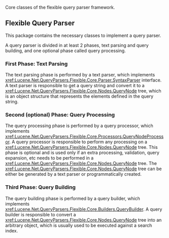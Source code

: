 ﻿
<!--
 Licensed to the Apache Software Foundation (ASF) under one or more
 contributor license agreements.  See the NOTICE file distributed with
 this work for additional information regarding copyright ownership.
 The ASF licenses this file to You under the Apache License, Version 2.0
 (the "License"); you may not use this file except in compliance with
 the License.  You may obtain a copy of the License at

     http://www.apache.org/licenses/LICENSE-2.0

 Unless required by applicable law or agreed to in writing, software
 distributed under the License is distributed on an "AS IS" BASIS,
 WITHOUT WARRANTIES OR CONDITIONS OF ANY KIND, either express or implied.
 See the License for the specific language governing permissions and
 limitations under the License.
-->


Core classes of the flexible query parser framework.

## Flexible Query Parser

 This package contains the necessary classes to implement a query parser. 

 A query parser is divided in at least 2 phases, text parsing and query building, and one optional phase called query processing. 

### First Phase: Text Parsing

 The text parsing phase is performed by a text parser, which implements <xref:Lucene.Net.QueryParsers.Flexible.Core.Parser.SyntaxParser> interface. A text parser is responsible to get a query string and convert it to a <xref:Lucene.Net.QueryParsers.Flexible.Core.Nodes.QueryNode> tree, which is an object structure that represents the elements defined in the query string. 

### Second (optional) Phase: Query Processing

 The query processing phase is performed by a query processor, which implements <xref:Lucene.Net.QueryParsers.Flexible.Core.Processors.QueryNodeProcessor>. A query processor is responsible to perform any processing on a <xref:Lucene.Net.QueryParsers.Flexible.Core.Nodes.QueryNode> tree. This phase is optional and is used only if an extra processing, validation, query expansion, etc needs to be performed in a <xref:Lucene.Net.QueryParsers.Flexible.Core.Nodes.QueryNode> tree. The <xref:Lucene.Net.QueryParsers.Flexible.Core.Nodes.QueryNode> tree can be either be generated by a text parser or programmatically created. 

### Third Phase: Query Building

 The query building phase is performed by a query builder, which implements <xref:Lucene.Net.QueryParsers.Flexible.Core.Builders.QueryBuilder>. A query builder is responsible to convert a <xref:Lucene.Net.QueryParsers.Flexible.Core.Nodes.QueryNode> tree into an arbitrary object, which is usually used to be executed against a search index. 